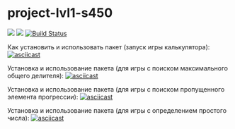 # project-lvl1-s450
<a href="https://codeclimate.com/github/adenisovgit/project-lvl1-s450/maintainability"><img src="https://api.codeclimate.com/v1/badges/ebf9914025d082dbbfc0/maintainability" /></a>
<a href="https://codeclimate.com/github/adenisovgit/project-lvl1-s450/test_coverage"><img src="https://api.codeclimate.com/v1/badges/ebf9914025d082dbbfc0/test_coverage" /></a>
[![Build Status](https://travis-ci.com/adenisovgit/project-lvl1-s450.svg?branch=master)](https://travis-ci.com/adenisovgit/project-lvl1-s450)

Как установить и использовать пакет (запуск игры калькулятора):
[![asciicast](https://asciinema.org/a/e9lfgqLHXW7i1EH1PjPgQ05cx.svg)](https://asciinema.org/a/e9lfgqLHXW7i1EH1PjPgQ05cx)

Установка и использование пакета (для игры с поиском максимального общего делителя):
[![asciicast](https://asciinema.org/a/8nigNtvrxAXbyqNtnAUK6TKXL.svg)](https://asciinema.org/a/8nigNtvrxAXbyqNtnAUK6TKXL)

Установка и использование пакета (для игры с поиском пропущенного элемента прогрессии):
[![asciicast](https://asciinema.org/a/lC5d72HOPvdZ6X0JbiVvvAShc.svg)](https://asciinema.org/a/lC5d72HOPvdZ6X0JbiVvvAShc)

Установка и использование пакета (для игры с определением простого числа):
[![asciicast](https://asciinema.org/a/crc62PBK6vF51ON5OZqU8yrLn.svg)](https://asciinema.org/a/crc62PBK6vF51ON5OZqU8yrLn)